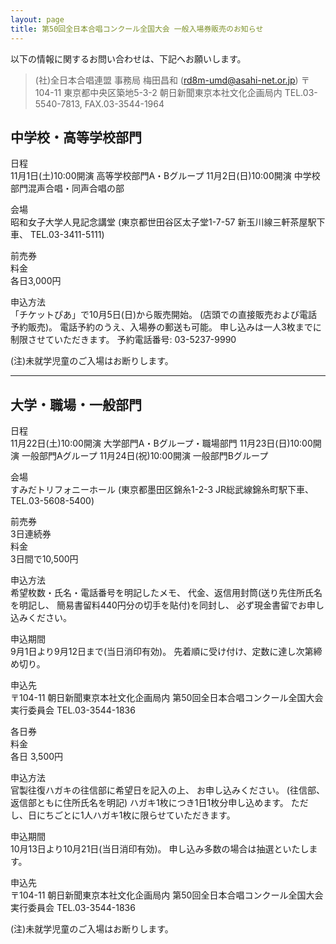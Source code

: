 ```yaml
---
layout: page
title: 第50回全日本合唱コンクール全国大会 一般入場券販売のお知らせ
---
```

以下の情報に関するお問い合わせは、下記へお願いします。

> (社)全日本合唱連盟 事務局 梅田昌和 (rd8m-umd@asahi-net.or.jp)
> 〒104-11 東京都中央区築地5-3-2 朝日新聞東京本社文化企画局内
> TEL.03-5540-7813, FAX.03-3544-1964

中学校・高等学校部門
--------------------

日程  
11月1日(土)10:00開演 高等学校部門A・Bグループ
11月2日(日)10:00開演 中学校部門混声合唱・同声合唱の部

会場  
昭和女子大学人見記念講堂
(東京都世田谷区太子堂1-7-57 新玉川線三軒茶屋駅下車、 TEL.03-3411-5111)

前売券  
料金  
各日3,000円

申込方法  
「チケットぴあ」で10月5日(日)から販売開始。 (店頭での直接販売および電話予約販売)。 電話予約のうえ、入場券の郵送も可能。
申し込みは一人3枚までに制限させていただきます。
予約電話番号: 03-5237-9990

(注)未就学児童のご入場はお断りします。

------------------------------------------------------------------------

大学・職場・一般部門
--------------------

日程  
11月22日(土)10:00開演 大学部門A・Bグループ・職場部門
11月23日(日)10:00開演 一般部門Aグループ
11月24日(祝)10:00開演 一般部門Bグループ

会場  
すみだトリフォニーホール
(東京都墨田区錦糸1-2-3 JR総武線錦糸町駅下車、TEL.03-5608-5400)

前売券  
3日連続券  
料金  
3日間で10,500円

申込方法  
希望枚数・氏名・電話番号を明記したメモ、 代金、返信用封筒(送り先住所氏名を明記し、 簡易書留料440円分の切手を貼付)を同封し、
必ず現金書留でお申し込みください。

申込期間  
9月1日より9月12日まで(当日消印有効)。 先着順に受け付け、定数に達し次第締め切り。

申込先  
〒104-11 朝日新聞東京本社文化企画局内
第50回全日本合唱コンクール全国大会実行委員会
TEL.03-3544-1836

各日券  
料金  
各日 3,500円

申込方法  
官製往復ハガキの往信部に希望日を記入の上、 お申し込みください。 (往信部、返信部ともに住所氏名を明記) ハガキ1枚につき1日1枚分申し込めます。
ただし、日にちごとに1人ハガキ1枚に限らせていただきます。

申込期間  
10月13日より10月21日(当日消印有効)。 申し込み多数の場合は抽選といたします。

申込先  
〒104-11 朝日新聞東京本社文化企画局内
第50回全日本合唱コンクール全国大会実行委員会
TEL.03-3544-1836

(注)未就学児童のご入場はお断りします。
